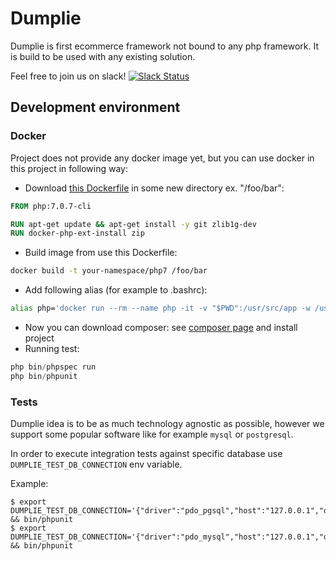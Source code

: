 # Dumplie

Dumplie is first ecommerce framework not bound to any php framework. It is build to be used with any existing solution. 

Feel free to join us on slack!
[![Slack Status](https://dumplie.herokuapp.com/badge.svg)](https://dumplie.herokuapp.com/)

## Development environment

### Docker

Project does not provide any docker image yet, but
you can use docker in this project in following way:

- Download [this Dockerfile](https://gist.github.com/l3l0/ce670ffc4de3de713548ffc2b091b904) in some new directory ex. "/foo/bar":

```dockerfile
FROM php:7.0.7-cli

RUN apt-get update && apt-get install -y git zlib1g-dev
RUN docker-php-ext-install zip
```

- Build image from use this Dockerfile:

```bash
docker build -t your-namespace/php7 /foo/bar
```

- Add following alias (for example to .bashrc):
```bash
alias php='docker run --rm --name php -it -v "$PWD":/usr/src/app -w /usr/src/app your-namespace/php7 php'
```

- Now you can download composer: see [composer page](https://getcomposer.org/download/) and install project
- Running test:
```php
php bin/phpspec run
php bin/phpunit
```


### Tests

Dumplie idea is to be as much technology agnostic as possible, however we support some popular software like for 
example ``mysql`` or ``postgresql``. 

In order to execute integration tests against specific database use ``DUMPLIE_TEST_DB_CONNECTION`` env variable. 

Example:
```
$ export DUMPLIE_TEST_DB_CONNECTION='{"driver":"pdo_pgsql","host":"127.0.0.1","dbname":"dumplie","user":"docker","password":"docker","port":32771}' && bin/phpunit
$ export DUMPLIE_TEST_DB_CONNECTION='{"driver":"pdo_mysql","host":"127.0.0.1","dbname":"dumplie","user":"root","password":"root","port":32777}' && bin/phpunit
```